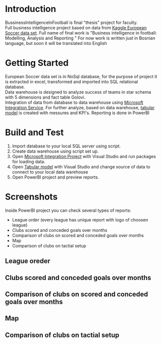 # Introduction
BussinessIntelligenceInFootball is final "thesis" project for faculty.  
Full business intelligence project based on data from [Kaggle European Soccer data set](https://www.kaggle.com/hugomathien/soccer).
Full name of final work is "Business intelligence in football: Modelling, Analysis and Reporting "
For now work is written just in Bosnian language, but soon it will be translated into English

# Getting Started
European Soccer data set is in NoSql database, for the purpose of project it is extracted in excel, transformed and imported into SQL relational database.  
Data warehouse is designed to analyze success of teams in star schema with 5 dimensions and fact table Golovi.  
Integration of data from database to data warehouse using [Microsoft Integration Service](/SoccerDW_IntegrationServices).
For further analyze, based on data warehouse, [tabular model](/SoccerDW_Tabular2) is created with messures and KPI's.
Reporting is done in PowerBI

# Build and Test
1. Import database to your local SQL server using script.
2. Create data warehouse using script set up.
3. Open [Microsoft Integration Project](/SoccerDW_IntegrationServices) with Visual Studio and run packages for loading data.
4. Open [Tabular model](/SoccerDW_Tabular2) with Visual Studio and change source of data to connect to your local data warehouse
5. Open PowerBI project and preview reports.


# Screenshots
Inside PowerBI project you can check several types of reports:
* League order (every league has unique report with logo of choosen league)
* Clubs scored and conceded goals over months
* Comparison of clubs on scored and conceded goals over months
* Map
* Comparison of clubs on tactial setup

## League oreder

## Clubs scored and conceded goals over months

## Comparison of clubs on scored and conceded goals over months

## Map

## Comparison of clubs on tactial setup
